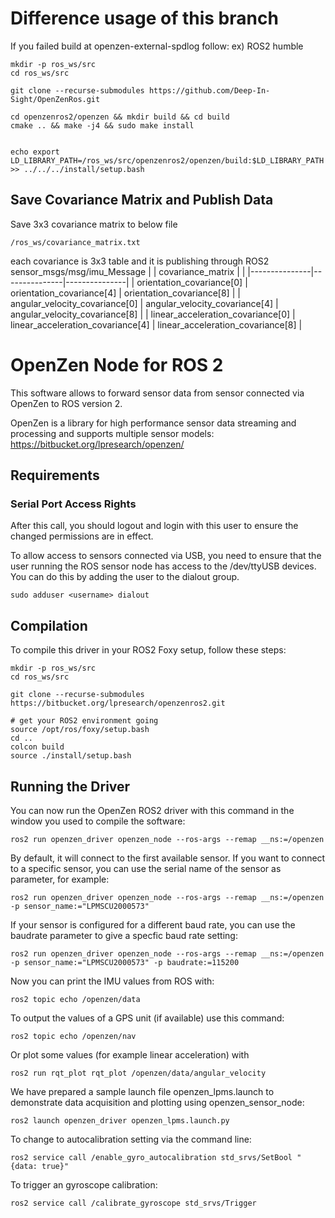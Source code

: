 # Difference usage of this branch

If you failed build at openzen-external-spdlog follow: ex) ROS2 humble
```
mkdir -p ros_ws/src
cd ros_ws/src

git clone --recurse-submodules https://github.com/Deep-In-Sight/OpenZenRos.git

cd openzenros2/openzen && mkdir build && cd build
cmake .. && make -j4 && sudo make install


echo export LD_LIBRARY_PATH=/ros_ws/src/openzenros2/openzen/build:$LD_LIBRARY_PATH >> ../../../install/setup.bash
```
## Save Covariance Matrix and Publish Data
Save 3x3 covariance matrix to below file

```
/ros_ws/covariance_matrix.txt
```
each covariance is 3x3 table and it is publishing through ROS2 sensor_msgs/msg/imu_Message
| | covariance_matrix | |
|---------------|---------------|---------------|
| orientation_covariance[0] | orientation_covariance[4]  | orientation_covariance[8]  |
| angular_velocity_covariance[0]  | angular_velocity_covariance[4]  | angular_velocity_covariance[8]  |
| linear_acceleration_covariance[0]  | linear_acceleration_covariance[4]  | linear_acceleration_covariance[8]  |


# OpenZen Node for ROS 2

This software allows to forward sensor data from sensor connected via OpenZen to ROS version 2.

OpenZen is a library for high performance sensor data streaming and processing and supports multiple sensor models: <https://bitbucket.org/lpresearch/openzen/>

## Requirements

### Serial Port Access Rights

After this call, you should logout and login with this user to ensure the changed permissions are in effect.

To allow access to sensors connected via USB, you need to ensure that the user running the ROS sensor node
has access to the /dev/ttyUSB devices. You can do this by adding the user to the dialout group.

```
sudo adduser <username> dialout
```

## Compilation

To compile this driver in your ROS2 Foxy setup, follow these steps:
```
mkdir -p ros_ws/src
cd ros_ws/src

git clone --recurse-submodules https://bitbucket.org/lpresearch/openzenros2.git

# get your ROS2 environment going
source /opt/ros/foxy/setup.bash
cd ..
colcon build
source ./install/setup.bash
```


## Running the Driver

You can now run the OpenZen ROS2 driver with this command in the window
you used to compile the software:

```
ros2 run openzen_driver openzen_node --ros-args --remap __ns:=/openzen
```

By default, it will connect to the first available sensor. If you want to connect to
a specific sensor, you can use the serial name of the sensor as parameter, for example:

```
ros2 run openzen_driver openzen_node --ros-args --remap __ns:=/openzen -p sensor_name:="LPMSCU2000573"
```

If your sensor is configured for a different baud rate, you can use the baudrate parameter to
give a specfic baud rate setting:

```
ros2 run openzen_driver openzen_node --ros-args --remap __ns:=/openzen -p sensor_name:="LPMSCU2000573" -p baudrate:=115200
```

Now you can print the IMU values from ROS with:

```
ros2 topic echo /openzen/data
```

To output the values of a GPS unit (if available) use this command:

```
ros2 topic echo /openzen/nav
```

Or plot some values (for example linear acceleration) with 

```
ros2 run rqt_plot rqt_plot /openzen/data/angular_velocity
```

We have prepared a sample launch file openzen_lpms.launch to demonstrate data acquisition and plotting using openzen_sensor_node:
```
ros2 launch openzen_driver openzen_lpms.launch.py
```

To change to autocalibration setting via the command line:

```
ros2 service call /enable_gyro_autocalibration std_srvs/SetBool "{data: true}"
```

To trigger an gyroscope calibration:

```
ros2 service call /calibrate_gyroscope std_srvs/Trigger
```
